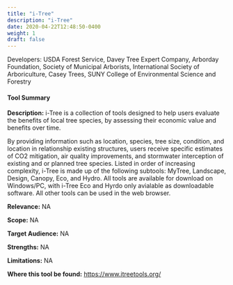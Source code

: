 ```yaml
---
title: "i-Tree"
description: "i-Tree"
date: 2020-04-22T12:48:50-0400
weight: 1
draft: false
---
```

Developers: USDA Forest Service, Davey Tree Expert Company, Arborday Foundation, Society of Municipal Arborists, International Society of Arboriculture, Casey Trees, SUNY College of Environmental Science and Forestry

#### Tool Summary
**Description:** i-Tree is a collection of tools designed to help users evaluate the benefits of local tree species, by assessing their economic value and benefits over time. 

By providing information such as location, species, tree size, condition, and location in relationship existing structures, users receive specific estimates of CO2 mitigation, air quality improvements, and stormwater interception of existing and or planned tree species. Listed in order of increasing complexity, i-Tree is made up of the following subtools: MyTree, Landscape, Design, Canopy, Eco, and Hydro. All tools are available for download on Windows/PC, with i-Tree Eco and Hyrdo only avialable as downloadable software. All other tools can be used in the web browser.

**Relevance:** NA

**Scope:** NA

**Target Audience:** NA

**Strengths:** NA

**Limitations:** NA

**Where this tool be found:** https://www.itreetools.org/
